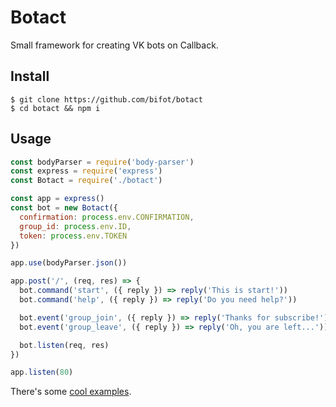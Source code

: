 # Botact

Small framework for creating VK bots on Callback.

## Install

```
$ git clone https://github.com/bifot/botact
$ cd botact && npm i
```

## Usage

```javascript
const bodyParser = require('body-parser')
const express = require('express')
const Botact = require('./botact')

const app = express()
const bot = new Botact({
  confirmation: process.env.CONFIRMATION,
  group_id: process.env.ID,
  token: process.env.TOKEN
})

app.use(bodyParser.json())

app.post('/', (req, res) => {
  bot.command('start', ({ reply }) => reply('This is start!'))
  bot.command('help', ({ reply }) => reply('Do you need help?'))

  bot.event('group_join', ({ reply }) => reply('Thanks for subscribe!'))
  bot.event('group_leave', ({ reply }) => reply('Oh, you are left...'))

  bot.listen(req, res)
})

app.listen(80)
```

There's some [cool examples](https://github.com/bifot/botact/tree/master/examples).
